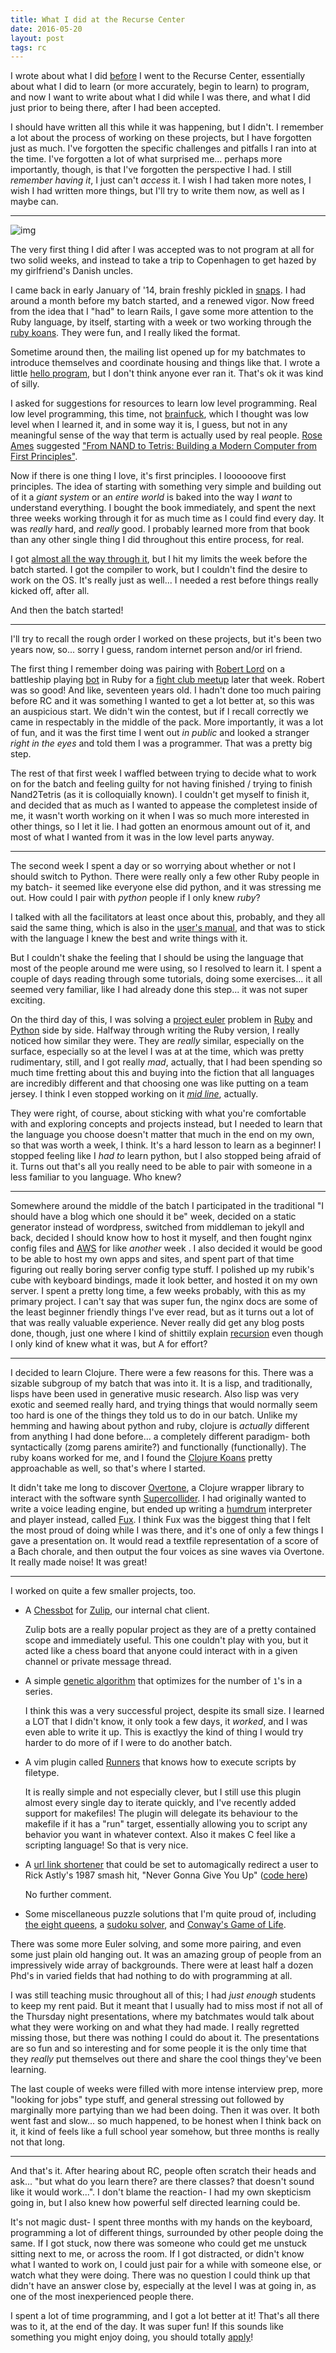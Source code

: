 ```yaml
---
title: What I did at the Recurse Center
date: 2016-05-20
layout: post
tags: rc
---
```


I wrote about what I did [before](/how-i-went-to-rc) I went to the Recurse Center, essentially about
what I did to learn (or more accurately, begin to learn) to program, and now I want
to write about what I did while I was there, and what I did just prior to
being there, after I had been accepted.

I should have written all this while it was happening, but I didn't. I remember
a lot about the process of working on these projects, but I have forgotten just
as much. I've forgotten the specific challenges and pitfalls I ran into at the
time. I've forgotten a lot of what surprised me... perhaps more importantly,
though, is that I've forgotten the perspective I had. I still _remember having
it_, I just can't _access_ it. I wish I had taken more notes, I wish I had
written more things, but I'll try to write them now, as well as I maybe can.

<hr>

![img](https://s-media-cache-ak0.pinimg.com/736x/74/57/0b/74570beddef5a8f0beefdd102eec9739.jpg)

The very first thing I did after I was accepted was to not program at all for
two solid weeks, and instead to take a trip to Copenhagen to get hazed by my
girlfriend's Danish uncles.

I came back in early January of '14, brain freshly pickled in
[snaps](https://en.wikipedia.org/wiki/Snaps). I
had around a month before my batch started, and a renewed vigor. Now freed from
the idea that I "had" to learn Rails, I gave some more attention to the Ruby
language, by itself, starting with a week or two working through the [ruby
koans](http://rubykoans.com/). They were fun, and I really liked the format.

Sometime around then, the mailing list opened up for my batchmates to introduce
themselves and coordinate housing and things like that. I wrote a little
[hello program](https://github.com/urthbound/hello), but I don't think anyone
ever ran it. That's ok it was kind of silly.

I asked for suggestions for resources to learn low level programming. Real low
level programming, this time, not [brainfuck](/how-brainfuck-works/), which I
thought was low level when I learned it, and in some way it is, I guess, but
not in any meaningful sense of the way that term is actually used by real
people. [Rose Ames](https://superluser.recurse.com/) suggested ["From NAND to
Tetris: Building a Modern Computer from First
Principles"](http://www.nand2tetris.org/).

Now if there is one thing I love, it's first principles. I loooooove first
principles. The idea of starting with something very simple and building out of
it a _giant system_ or an _entire world_ is baked into the way I _want_ to
understand everything. I bought the book immediately, and spent the next three
weeks working through it for as much time as I could find every day. It was
_really_ hard, and _really_ good. I probably learned more from that book than
any other single thing I did throughout this entire process, for real.

I got [almost all the way through it](https://github.com/urthbound/nand2tetris),
but I hit my limits the week before the batch started. I got the compiler to
work, but I couldn't find the desire to work on the OS. It's really just as
well... I needed a rest before things really kicked off, after all.

And then the batch started!

<hr>

I'll try to recall the rough order I worked on these projects, but it's been
two years now, so... sorry I guess, random internet person and/or irl friend.

The first thing I remember doing was pairing with [Robert Lord](https://lord.io/)
on a battleship playing [bot](https://github.com/urthbound/battleship) in Ruby
for a [fight club meetup](http://www.meetup.com/Ruby-Fight-Club/events/164727382/)
later that week. Robert was so good! And like, seventeen years
old. I hadn't done too much pairing before RC and it was something I wanted to
get a lot better at, so this was an auspicious start. We didn't win the
contest, but if I recall correctly we came in respectably in the middle of the pack.
More importantly, it was a lot of fun, and it was the first time I went out _in
public_ and looked a stranger _right in the eyes_ and told them I was a programmer.
That was a pretty big step.

The rest of that first week I waffled between trying to decide what to work on
for the batch and feeling guilty for not having finished / trying to finish
Nand2Tetris (as it is colloquially known). I couldn't get myself to finish it,
and decided that as much as I wanted to appease the completest inside of me, it
wasn't worth working on it when I was so much more interested in other things,
so I let it lie. I had gotten an enormous amount out of it, and most of what I
wanted from it was in the low level parts anyway.

<hr>

The second week I spent a day or so worrying about whether or not I should
switch to Python. There were really only a few other Ruby people in my batch-
it seemed like everyone else did python, and it was stressing me out. How could
I pair with _python_ people if I only knew _ruby_?

I talked with all the facilitators at least once about this, probably, and they
all said the same thing, which is also in the [user's manual](https://www.recurse.com/manual),
and that was to stick with the language I knew the best and write things with it.

But I couldn't shake the feeling that I should be using the language that most
of the people around me were using, so I resolved to learn it. I spent a
couple of days reading through some tutorials, doing some exercises... it all
seemed very familiar, like I had already done this step... it was not super
exciting.

On the third day of this, I was solving a [project euler](https://projecteuler.net/)
problem in
[Ruby](https://github.com/urthbound/euler/blob/master/18_max_path_sum.rb) and
[Python](https://github.com/urthbound/euler/blob/master/18_max_path_sum.py)
side by side. Halfway through writing the Ruby version, I really noticed how
similar they were. They are _really_ similar, especially on the surface,
especially so at the level I was at at the time, which was pretty
rudimentary, still, and I got really _mad_, actually, that I had been spending so
much time fretting about this and buying into the fiction that all languages
are incredibly different and that choosing one was like putting on a team
jersey. I think I even stopped working on it
[_mid line_](https://github.com/urthbound/euler/blob/master/18_max_path_sum.rb#L40), actually.

They were right, of course, about sticking with what you're comfortable with
and exploring concepts and projects instead, but I needed to learn that the
language you choose doesn't matter that much in the end on my own, so that was
worth a week, I think. It's a hard lesson to learn as a beginner! I stopped
feeling like I _had to_ learn python, but I also stopped being afraid of it.
Turns out that's all you really need to be able to pair with someone in a less
familiar to you language. Who knew?

<hr>


Somewhere around the middle of the batch I participated in the traditional "I
should have a blog which one should it be" week, decided on a static generator
instead of wordpress, switched from middleman to jekyll and back, decided I
should know how to host it myself, and then fought nginx config files and [AWS](/into-the-cloud-a-quick-aws-primer/)
for like _another_ week . I also decided it would be good to be able to host my
own apps and sites, and spent part of that time figuring out really boring
server config type stuff. I polished up my rubik's cube with keyboard
bindings, made it look better, and hosted it on my own server.  I spent a
pretty long time, a few weeks probably, with this as my primary project. I
can't say that was super fun, the nginx docs are some of the least beginner
friendly things I've ever read, but as it turns out a lot of that was
really valuable experience. Never really did get any blog posts done,
though, just one where I kind of shittily explain [recursion](/recursion/)
even though I only kind of knew what it was, but A for effort?

<hr>

I decided to learn Clojure. There were a few reasons for this. There was a
sizable subgroup of my batch that was into it. It is a lisp, and traditionally,
lisps have been used in generative music research. Also lisp was very exotic
and seemed really hard, and trying things that would normally seem too hard is
one of the things they told us to do in our batch. Unlike my hemming and hawing
about python and ruby, clojure is _actually_ different from anything I had done
before... a completely different paradigm- both syntactically (zomg parens
amirite?) and functionally (functionally). The ruby koans worked for me, and I
found the [Clojure Koans](http://clojurekoans.com/) pretty approachable as
well, so that's where I started.

It didn't take me long to discover [Overtone](http://overtone.github.io/), a
Clojure wrapper library to interact with the software synth
[Supercollider](http://supercollider.github.io/).  I had originally wanted to
write a voice leading engine, but ended up writing a
[humdrum](http://www.musiccog.ohio-state.edu/Humdrum/) interpreter and player
instead, called [Fux](https://github.com/urthbound/fux). I think Fux was the
biggest thing that I felt the most proud of doing while I was there, and it's
one of only a few things I gave a presentation on. It would read a textfile
representation of a score of a Bach chorale, and then output the four voices as
sine waves via Overtone. It really made noise! It was great!

<hr>

I worked on quite a few smaller projects, too.

- A [Chessbot](https://github.com/urthbound/chessbot) for
  [Zulip](https://zulip.org/), our internal chat client.

  Zulip bots are a
  really popular project as they are of a pretty contained scope and
  immediately useful.  This one couldn't play with you, but it acted like a
  chess board that anyone could interact with in a given channel or private
  message thread.

- A simple [genetic algorithm](/a-simple-gene) that
  optimizes for the number of `1`'s in a series.

  I think this was a very successful project, despite its small size. I learned
  a LOT that I didn't know, it only took a few days, it _worked_, and I was
  even able to write it up. This is exactlyy the kind of thing I would try
  harder to do more of if I were to do another batch.

- A vim plugin called [Runners](https://github.com/urthbound/vim-runners)
  that knows how to execute scripts by filetype.

  It is really simple and not especially clever, but I still use this plugin
  almost every single day to iterate quickly, and I've recently added support
  for makefiles! The plugin will delegate its behaviour to the makefile if it
  has a "run" target, essentially allowing you to script any behavior you
  want in whatever context. Also it makes C feel like a scripting language!
  So that is very nice.

- A [url link shortener](https://www.youtube.com/watch?v=dQw4w9WgXcQ) that
  could be set to automagically redirect a user to Rick Astly's 1987 smash hit,
  "Never Gonna Give You Up" ([code here](https://github.com/urthbound/rickroller))

  No further comment.

- Some miscellaneous puzzle solutions that I'm quite proud of, including [the
  eight queens](https://github.com/urthbound/puzzles/blob/master/eightqueens.rb),
  a [sudoku solver](https://github.com/urthbound/puzzles/blob/master/sudoku.rb),
  and [Conway's Game of Life](https://github.com/urthbound/terrorium/blob/master/life.rb).

There was some more Euler solving, and some more pairing, and even some just
plain old hanging out. It was an amazing group of people from an impressively
wide array of backgrounds. There were at least half a dozen Phd's in varied
fields that had nothing to do with programming at all.

I was still teaching music throughout all of this; I had _just enough_ students
to keep my rent paid. But it meant that I usually had to miss most if not all
of the Thursday night presentations, where my batchmates would talk about
what they were working on and what they had made. I really regretted missing
those, but there was nothing I could do about it. The presentations are so fun
and so interesting and for some people it is the only time that they _really_
put themselves out there and share the cool things they've been learning.

The last couple of weeks were filled with more intense interview prep, more
"looking for jobs" type stuff, and general stressing out followed by marginally
more partying than we had been doing. Then it was over. It both went fast and
slow... so much happened, to be honest when I think back on it, it kind of
feels like a full school year somehow, but three months is really not that
long.

<hr>

And that's it. After hearing about RC, people often scratch their heads and
ask... "but what do you learn there? are there classes? that doesn't sound like
it would work...". I don't blame the reaction- I had my own skepticism going
in, but I also knew how powerful self directed learning could be.

It's not magic dust- I spent three months with my hands on the keyboard,
programming a lot of different things, surrounded by other people doing the
same. If I got stuck, now there was someone who could get me unstuck sitting
next to me, or across the room. If I got distracted, or didn't know what I
wanted to work on, I could just pair for a while with someone else, or watch
what they were doing. There was no question I could think up that didn't
have an answer close by, especially at the level I was at going in, as one of
the most inexperienced people there.

I spent a lot of time programming, and I got a lot better at it! That's all
there was to it, at the end of the day. It was super fun!  If this sounds like
something you might enjoy doing, you should totally [apply](https://www.recurse.com)!
